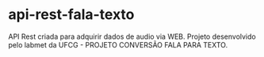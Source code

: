 # api-rest-fala-texto
API Rest criada para adquirir dados de audio via WEB. Projeto desenvolvido pelo labmet da UFCG - PROJETO CONVERSÃO FALA PARA TEXTO.
